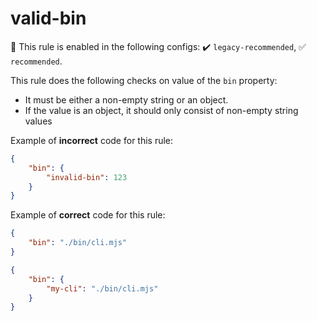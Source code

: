 # valid-bin

💼 This rule is enabled in the following configs: ✔️ `legacy-recommended`, ✅ `recommended`.

<!-- end auto-generated rule header -->

This rule does the following checks on value of the `bin` property:

- It must be either a non-empty string or an object.
- If the value is an object, it should only consist of non-empty string values

Example of **incorrect** code for this rule:

```json
{
	"bin": {
		"invalid-bin": 123
	}
}
```

Example of **correct** code for this rule:

```json
{
	"bin": "./bin/cli.mjs"
}
```

```json
{
	"bin": {
		"my-cli": "./bin/cli.mjs"
	}
}
```
